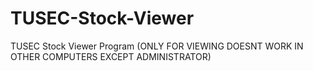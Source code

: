 # TUSEC-Stock-Viewer
TUSEC Stock Viewer Program (ONLY FOR VIEWING DOESNT WORK IN OTHER COMPUTERS EXCEPT ADMINISTRATOR)
